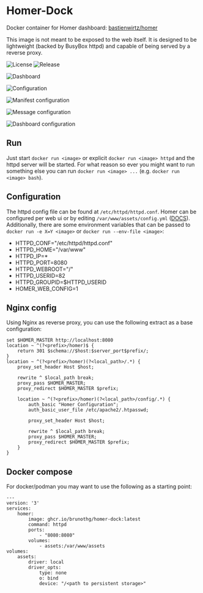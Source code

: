 [//]: # (Copyright 2023 brunothg)
[//]: # (   Licensed under the Apache License, Version 2.0 &#40;the "License"&#41;;)
[//]: # (   you may not use this file except in compliance with the License.)
[//]: # (   You may obtain a copy of the License at)
[//]: # (       http://www.apache.org/licenses/LICENSE-2.0)

# Homer-Dock
Docker container for Homer dashboard: [bastienwirtz/homer](https://github.com/bastienwirtz/homer)

This image is not meant to be exposed to the web itself.
It is designed to be lightweight (backed by BusyBox httpd) and capable of being served by a reverse proxy.

![License](https://img.shields.io/github/license/brunothg/homer-dock)
![Release](https://img.shields.io/github/v/release/brunothg/homer-dock)


![Dashboard](https://raw.github.com/brunothg/homer-dock/main/docs/screenshot-dashboard.png)

![Configuration](https://raw.github.com/brunothg/homer-dock/main/docs/screenshot-config.png)

![Manifest configuration](https://raw.github.com/brunothg/homer-dock/main/docs/screenshot-config-manifest.png)

![Message configuration](https://raw.github.com/brunothg/homer-dock/main/docs/screenshot-config-message.png)

![Dashboard configuration](https://raw.github.com/brunothg/homer-dock/main/docs/screenshot-config-dashboard.png)


## Run
Just start `docker run <image>` or explicit `docker run <image> httpd` and the httpd server will be started.
For what reason so ever you might want to run something else you can run `docker run <image> ...` (e.g. `docker run <image> bash`).


## Configuration
The httpd config file can be found at `/etc/httpd/httpd.conf`.
Homer can be configured per web ui or by editing `/var/www/assets/config.yml` ([DOCS](https://github.com/bastienwirtz/homer/blob/main/docs/configuration.md)).
Additionally, there are some environment variables that can be passed to `docker run -e X=Y <image>`
or `docker run --env-file <image>`:
 * HTTPD_CONF="/etc/httpd/httpd.conf"
 * HTTPD_HOME="/var/www"
 * HTTPD_IP=*
 * HTTPD_PORT=8080
 * HTTPD_WEBROOT="/"
 * HTTPD_USERID=82
 * HTTPD_GROUPID=$HTTPD_USERID
 * HOMER_WEB_CONFIG=1

## Nginx config
Using Nginx as reverse proxy, you can use the following extract as a base configuration:

    set $HOMER_MASTER http://localhost:8080
    location ~ ^(?<prefix>/homer)$ {
        return 301 $schema://$host:$server_port$prefix/;
    }
    location ~ ^(?<prefix>/homer)(?<local_path>/.*) {
        proxy_set_header Host $host;
        
        rewrite ^ $local_path break;
        proxy_pass $HOMER_MASTER;
        proxy_redirect $HOMER_MASTER $prefix;

        location ~ ^(?<prefix>/homer)(?<local_path>/config/.*) {
            auth_basic "Homer Configuration";
            auth_basic_user_file /etc/apache2/.htpasswd;

            proxy_set_header Host $host;
        
            rewrite ^ $local_path break;
            proxy_pass $HOMER_MASTER;
            proxy_redirect $HOMER_MASTER $prefix;
        }
    }

## Docker compose
For docker/podman you may want to use the following as a starting point:

    ---
    version: '3'
    services:
        homer:
            image: ghcr.io/brunothg/homer-dock:latest
            command: httpd
            ports:
                - "8080:8080"
            volumes:
                - assets:/var/www/assets
    volumes:
        assets:
            driver: local
            driver_opts:
                type: none
                o: bind
                device: "/<path to persistent storage>"
